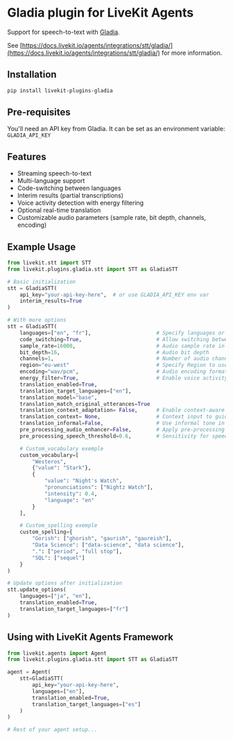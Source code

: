 # Gladia plugin for LiveKit Agents

Support for speech-to-text with [Gladia](https://gladia.io/).

See [https://docs.livekit.io/agents/integrations/stt/gladia/](https://docs.livekit.io/agents/integrations/stt/gladia/) for more information.

## Installation

```bash
pip install livekit-plugins-gladia
```

## Pre-requisites

You'll need an API key from Gladia. It can be set as an environment variable: `GLADIA_API_KEY`

## Features

- Streaming speech-to-text
- Multi-language support
- Code-switching between languages
- Interim results (partial transcriptions)
- Voice activity detection with energy filtering
- Optional real-time translation
- Customizable audio parameters (sample rate, bit depth, channels, encoding)

## Example Usage

```python
from livekit.stt import STT
from livekit.plugins.gladia.stt import STT as GladiaSTT

# Basic initialization
stt = GladiaSTT(
    api_key="your-api-key-here",  # or use GLADIA_API_KEY env var
    interim_results=True
)

# With more options
stt = GladiaSTT(
    languages=["en", "fr"],                     # Specify languages or let Gladia auto-detect
    code_switching=True,                        # Allow switching between languages during recognition
    sample_rate=16000,                          # Audio sample rate in Hz
    bit_depth=16,                               # Audio bit depth
    channels=1,                                 # Number of audio channels
    region="eu-west"                            # Specify Region to use for the Gladia API
    encoding="wav/pcm",                         # Audio encoding format
    energy_filter=True,                         # Enable voice activity detection
    translation_enabled=True,
    translation_target_languages=["en"],
    translation_model="base",
    translation_match_original_utterances=True
    translation_context_adaptation= False,      # Enable context-aware translation
    translation_context= None,                  # Context input to guide translation
    translation_informal=False,                 # Use informal tone in translation
    pre_processing_audio_enhancer=False,        # Apply pre-processing to the audio stream to enhance the quality
    pre_processing_speech_threshold=0.6,        # Sensitivity for speech detection; closer to 1 = stricter, less background noise

    # Custom_vocabulary exemple
    custom_vocabulary=[
        "Westeros",
        {"value": "Stark"},
        {
            "value": "Night's Watch",
            "pronunciations": ["Nightz Watch"],
            "intensity": 0.4,
            "language": "en"
        }
    ],

    # Custom_spelling exemple
    custom_spelling={
        "Gorish": ["ghorish", "gaurish", "gaureish"],
        "Data Science": ["data-science", "data science"],
        ".": ["period", "full stop"],
        "SQL": ["sequel"]
    }
)

# Update options after initialization
stt.update_options(
    languages=["ja", "en"],
    translation_enabled=True,
    translation_target_languages=["fr"]
)
```

## Using with LiveKit Agents Framework

```python
from livekit.agents import Agent
from livekit.plugins.gladia.stt import STT as GladiaSTT

agent = Agent(
    stt=GladiaSTT(
        api_key="your-api-key-here",
        languages=["en"],
        translation_enabled=True,
        translation_target_languages=["es"]
    )
)

# Rest of your agent setup...
```
